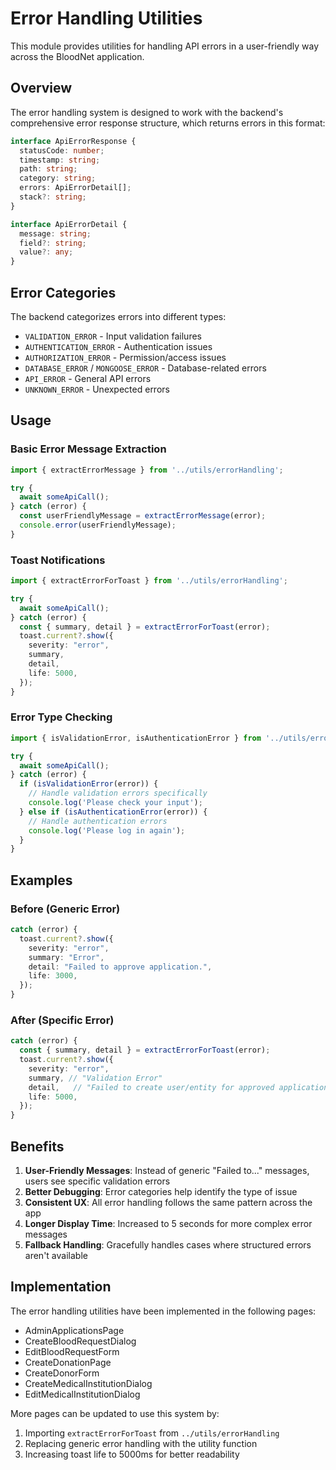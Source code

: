 # Error Handling Utilities

This module provides utilities for handling API errors in a user-friendly way across the BloodNet application.

## Overview

The error handling system is designed to work with the backend's comprehensive error response structure, which returns errors in this format:

```typescript
interface ApiErrorResponse {
  statusCode: number;
  timestamp: string;
  path: string;
  category: string;
  errors: ApiErrorDetail[];
  stack?: string;
}

interface ApiErrorDetail {
  message: string;
  field?: string;
  value?: any;
}
```

## Error Categories

The backend categorizes errors into different types:

- `VALIDATION_ERROR` - Input validation failures
- `AUTHENTICATION_ERROR` - Authentication issues
- `AUTHORIZATION_ERROR` - Permission/access issues
- `DATABASE_ERROR` / `MONGOOSE_ERROR` - Database-related errors
- `API_ERROR` - General API errors
- `UNKNOWN_ERROR` - Unexpected errors

## Usage

### Basic Error Message Extraction

```typescript
import { extractErrorMessage } from '../utils/errorHandling';

try {
  await someApiCall();
} catch (error) {
  const userFriendlyMessage = extractErrorMessage(error);
  console.error(userFriendlyMessage);
}
```

### Toast Notifications

```typescript
import { extractErrorForToast } from '../utils/errorHandling';

try {
  await someApiCall();
} catch (error) {
  const { summary, detail } = extractErrorForToast(error);
  toast.current?.show({
    severity: "error",
    summary,
    detail,
    life: 5000,
  });
}
```

### Error Type Checking

```typescript
import { isValidationError, isAuthenticationError } from '../utils/errorHandling';

try {
  await someApiCall();
} catch (error) {
  if (isValidationError(error)) {
    // Handle validation errors specifically
    console.log('Please check your input');
  } else if (isAuthenticationError(error)) {
    // Handle authentication errors
    console.log('Please log in again');
  }
}
```

## Examples

### Before (Generic Error)
```typescript
catch (error) {
  toast.current?.show({
    severity: "error",
    summary: "Error",
    detail: "Failed to approve application.",
    life: 3000,
  });
}
```

### After (Specific Error)
```typescript
catch (error) {
  const { summary, detail } = extractErrorForToast(error);
  toast.current?.show({
    severity: "error",
    summary, // "Validation Error"
    detail,   // "Failed to create user/entity for approved application: BloodBank validation failed: email: Path `email` is required."
    life: 5000,
  });
}
```

## Benefits

1. **User-Friendly Messages**: Instead of generic "Failed to..." messages, users see specific validation errors
2. **Better Debugging**: Error categories help identify the type of issue
3. **Consistent UX**: All error handling follows the same pattern across the app
4. **Longer Display Time**: Increased to 5 seconds for more complex error messages
5. **Fallback Handling**: Gracefully handles cases where structured errors aren't available

## Implementation

The error handling utilities have been implemented in the following pages:
- AdminApplicationsPage
- CreateBloodRequestDialog
- EditBloodRequestForm
- CreateDonationPage
- CreateDonorForm
- CreateMedicalInstitutionDialog
- EditMedicalInstitutionDialog

More pages can be updated to use this system by:
1. Importing `extractErrorForToast` from `../utils/errorHandling`
2. Replacing generic error handling with the utility function
3. Increasing toast life to 5000ms for better readability
